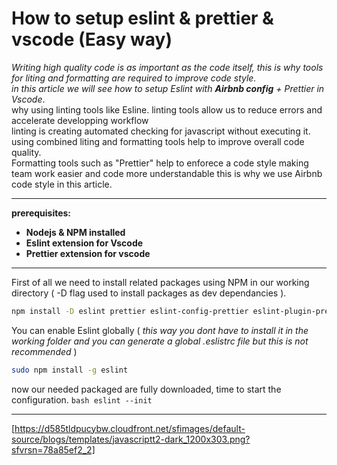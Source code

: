 # How to setup eslint & prettier & vscode (Easy way)



*Writing high quality code is as important as the code itself, this is why tools for liting and formatting are required to improve code style.  
in this article we will see how to setup Eslint with **Airbnb config** + Prettier in Vscode*.   
why using linting tools like Esline. linting tools allow us to reduce errors and accelerate developping workflow    
linting is creating automated checking for javascript without executing it.
using combined liting and formatting tools help to improve overall code quality.   
Formatting tools such as "Prettier" help to enforece a code style making team work easier and code more understandable this is why we use Airbnb code style in this article.
***
**prerequisites:**    
- **Nodejs & NPM installed**
- **Eslint extension for Vscode**
- **Prettier extension for vscode**   

***

First of all we need to install related packages using NPM in our working directory ( -D flag used to install packages as dev dependancies ).  

```bash
npm install -D eslint prettier eslint-config-prettier eslint-plugin-prettier
```
You can enable Eslint globally ( *this way you dont have to install it in the working folder and you can generate a global .eslistrc file but this is not recommended* )
```bash
sudo npm install -g eslint
````
now our needed packaged are fully downloaded, time to start the configuration.
`bash
eslint --init
`

---
[https://d585tldpucybw.cloudfront.net/sfimages/default-source/blogs/templates/javascriptt2-dark_1200x303.png?sfvrsn=78a85ef2_2]
